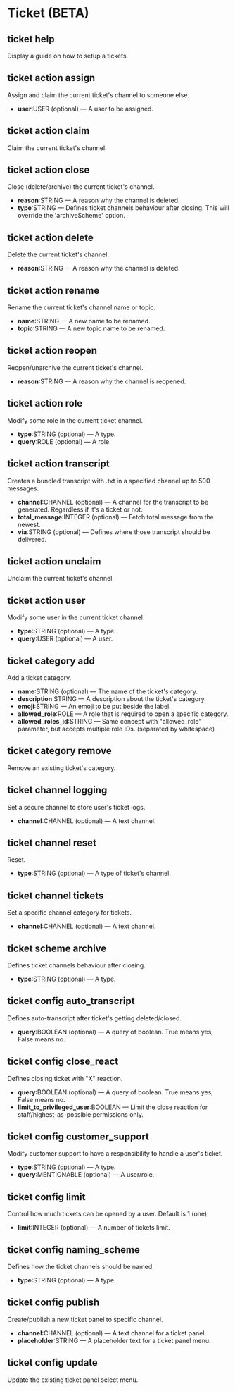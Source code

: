 # Ticket (BETA)

## ticket help

Display a guide on how to setup a tickets.

## ticket action assign

Assign and claim the current ticket's channel to someone else.

* **user**:USER (optional) — A user to be assigned.

## ticket action claim

Claim the current ticket's channel.

## ticket action close

Close (delete/archive) the current ticket's channel.

* **reason**:STRING — A reason why the channel is deleted.
* **type**:STRING — Defines ticket channels behaviour after closing. This will override the 'archiveScheme' option.

## ticket action delete

Delete the current ticket's channel.

* **reason**:STRING — A reason why the channel is deleted.

## ticket action rename

Rename the current ticket's channel name or topic.

* **name**:STRING — A new name to be renamed.
* **topic**:STRING — A new topic name to be renamed.

## ticket action reopen

Reopen/unarchive the current ticket's channel.

* **reason**:STRING — A reason why the channel is reopened.

## ticket action role

Modify some role in the current ticket channel.

* **type**:STRING (optional) — A type.
* **query**:ROLE (optional) — A role.

## ticket action transcript

Creates a bundled transcript with .txt in a specified channel up to 500 messages.

* **channel**:CHANNEL (optional) — A channel for the transcript to be generated. Regardless if it's a ticket or not.
* **total\_message**:INTEGER (optional) — Fetch total message from the newest.
* **via**:STRING (optional) — Defines where those transcript should be delivered.

## ticket action unclaim

Unclaim the current ticket's channel.

## ticket action user

Modify some user in the current ticket channel.

* **type**:STRING (optional) — A type.
* **query**:USER (optional) — A user.

## ticket category add

Add a ticket category.

* **name**:STRING (optional) — The name of the ticket's category.
* **description**:STRING — A description about the ticket's category.
* **emoji**:STRING — An emoji to be put beside the label.
* **allowed\_role**:ROLE — A role that is required to open a specific category.
* **allowed\_roles\_id**:STRING — Same concept with "allowed\_role" parameter, but accepts multiple role IDs. (separated by whitespace)

## ticket category remove

Remove an existing ticket's category.

## ticket channel logging

Set a secure channel to store user's ticket logs.

* **channel**:CHANNEL (optional) — A text channel.

## ticket channel reset

Reset.

* **type**:STRING (optional) — A type of ticket's channel.

## ticket channel tickets

Set a specific channel category for tickets.

* **channel**:CHANNEL (optional) — A text channel.

## ticket scheme archive

Defines ticket channels behaviour after closing.

* **type**:STRING (optional) — A type.

## ticket config auto\_transcript

Defines auto-transcript after ticket's getting deleted/closed.

* **query**:BOOLEAN (optional) — A query of boolean. True means yes, False means no.

## ticket config close\_react

Defines closing ticket with "X" reaction.

* **query**:BOOLEAN (optional) — A query of boolean. True means yes, False means no.
* **limit\_to\_privileged\_user**:BOOLEAN — Limit the close reaction for staff/highest-as-possible permissions only.

## ticket config customer\_support

Modify customer support to have a responsibility to handle a user's ticket.

* **type**:STRING (optional) — A type.
* **query**:MENTIONABLE (optional) — A user/role.

## ticket config limit

Control how much tickets can be opened by a user. Default is 1 (one)

* **limit**:INTEGER (optional) — A number of tickets limit.

## ticket config naming\_scheme

Defines how the ticket channels should be named.

* **type**:STRING (optional) — A type.

## ticket config publish

Create/publish a new ticket panel to specific channel.

* **channel**:CHANNEL (optional) — A text channel for a ticket panel.
* **placeholder**:STRING — A placeholder text for a ticket panel menu.

## ticket config update

Update the existing ticket panel select menu.
